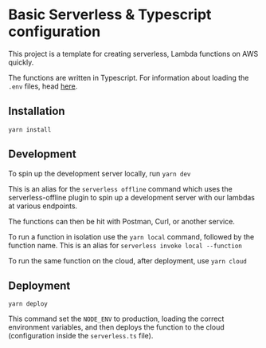 # Basic Serverless & Typescript configuration

This project is a template for creating serverless, Lambda functions on AWS quickly.

The functions are written in Typescript. For information about loading the `.env` files, head [here](https://www.serverless.com/plugins/serverless-dotenv-plugin).

## Installation

`yarn install`

## Development

To spin up the development server locally, run `yarn dev`

This is an alias for the `serverless offline` command which uses the serverless-offline plugin to spin up a development server with our lambdas at various endpoints.

The functions can then be hit with Postman, Curl, or another service.

To run a function in isolation use the `yarn local` command, followed by the function name. This is an alias for `serverless invoke local --function`

To run the same function on the cloud, after deployment, use `yarn cloud`

## Deployment

`yarn deploy`

This command set the `NODE_ENV` to production, loading the correct environment variables, and then deploys the function to the cloud (configuration inside the `serverless.ts` file).
